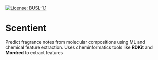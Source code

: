 [![License: BUSL-1.1](https://img.shields.io/badge/license-BUSL--1.1-blue.svg)](./LICENSE)
# Scentient
Predict fragrance notes from molecular compositions using ML and chemical feature extraction.
Uses cheminformatics tools like **RDKit** and **Mordred** to extract features